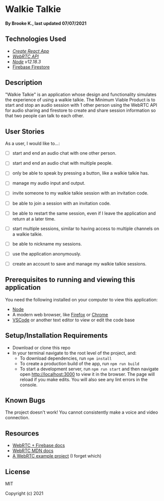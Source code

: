 # Walkie Talkie

#### By Brooke K., last updated 07/07/2021

## Technologies Used

* _[Create React App](https://github.com/facebook/create-react-app)_
* _[WebRTC API](https://developer.mozilla.org/en-US/docs/Web/API/WebRTC_API)_
* _[Node](https://nodejs.org/en/download/) v12.18.3_
* [Firebase Firestore](https://firebase.google.com/docs/firestore)

## Description
"Walkie Talkie" is an application whose design and functionality simulates the experience of using a walkie talkie. The Minimum Viable Product is to start and stop an audio session with 1 other person using the WebRTC API for audio sharing and firestore to create and share session information so that two people can talk to each other.

## User Stories
As a user, I would like to...:

- [ ] start and end an audio chat with one other person.
- [ ] start and end an audio chat with multiple people.
- [ ] only be able to speak by pressing a button, like a walkie talkie has.
- [ ] manage my audio input and output.
- [ ] invite someone to my walkie talkie session with an invitation code.
- [ ] be able to join a session with an invitation code.
- [ ] be able to restart the same session, even if I leave the application and return at a later time.
- [ ] start multiple sessions, similar to having access to multiple channels on a walkie talkie.
- [ ] be able to nickname my sessions.
- [ ] use the application anonymously.
- [ ] create an account to save and manage my walkie talkie sessions.


## Prerequisites to running and viewing this application

You need the following installed on your computer to view this application:

* [Node](https://nodejs.org/en/download/)
* A modern web browser, like [Firefox](https://www.mozilla.org/en-US/firefox/new/) or [Chrome](https://www.google.com/chrome/)
* [VSCode](https://code.visualstudio.com/download) or another text editor to view or edit the code base

## Setup/Installation Requirements

* Download or clone this repo
* In your terminal navigate to the root level of the project, and:
    * To download dependencies, run `npm install`
    * To create a production build of the app, run `npm run build`
    * To start a development server, run `npm run start` and then navigate open [http://localhost:3000](http://localhost:3000) to view it in the browser. The page will reload if you make edits. You will also see any lint errors in the console.

## Known Bugs
The project doesn't work! You cannot consistently make a voice and video connection.

## Resources
* [WebRTC + Firebase docs](https://webrtc.org/getting-started/firebase-rtc-codelab)
* [WebRTC MDN docs](https://developer.mozilla.org/en-US/docs/Web/API/WebRTC_API) 
* [A WebRTC example project](https://webrtc.github.io/samples/) (I forget which) 

## License
MIT

Copyright (c) 2021
